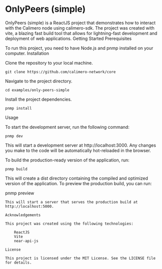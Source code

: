 # OnlyPeers (simple)

OnlyPeers (simple) is a ReactJS project that demonstrates how to interact with the Calimero node using calimero-sdk. The project was created with vite, a blazing fast build tool that allows for lightning-fast development and deployment of web applications.
Getting Started
Prerequisites

To run this project, you need to have Node.js and pnmp installed on your computer.
Installation

Clone the repository to your local machine.

```
git clone https://github.com/calimero-network/core
```
Navigate to the project directory.

```
cd examples/only-peers-simple
```
Install the project dependencies.

```
pnmp install
```
Usage

To start the development server, run the following command:

```
pnmp dev
```
This will start a development server at http://localhost:3000. Any changes you make to the code will be automatically hot-reloaded in the browser.

To build the production-ready version of the application, run:

```
pnmp build
```
This will create a dist directory containing the compiled and optimized version of the application. To preview the production build, you can run:

pnmp preview
```
This will start a server that serves the production build at http://localhost:5000.

Acknowledgements

This project was created using the following technologies:

    ReactJS
    Vite
    near-api-js

License

This project is licensed under the MIT License. See the LICENSE file for details.
